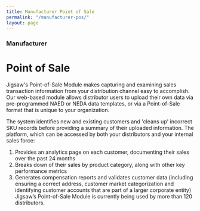 ```yaml
---
title: Manufacturer Point of Sale
permalink: "/manufacturer-pos/"
layout: page
---
```


### Manufacturer

# Point of Sale

Jigsaw's Point-of-Sale Module makes capturing and examining sales transaction information from your distribution channel easy to accomplish.  Our web-based module allows distributor users to upload their own data via pre-programmed NAED or NEDA data templates, or via a Point-of-Sale format that is unique to your organization.  

The system identifies new and existing customers and 'cleans up' incorrect SKU records before providing a summary of their uploaded information. The platform, which can be accessed by both your distributors and your internal sales force:
 
1. Provides an analytics page on each customer, documenting their sales over the past 24 months
2. Breaks down of their sales by product category, along with other key performance metrics
3. Generates compensation reports and validates customer data (including ensuring a correct address, customer market categorization and identifying customer accounts that are part of a larger corporate entity)
 
Jigsaw’s Point-of-Sale Module is currently being used by more than 120 distributors.

